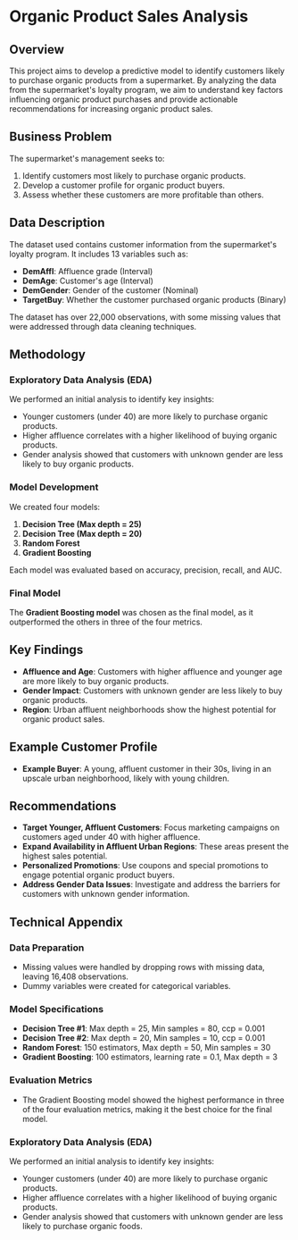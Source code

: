 # Organic Product Sales Analysis

## Overview

This project aims to develop a predictive model to identify customers likely to purchase organic products from a supermarket. By analyzing the data from the supermarket's loyalty program, we aim to understand key factors influencing organic product purchases and provide actionable recommendations for increasing organic product sales.

## Business Problem

The supermarket's management seeks to:
1. Identify customers most likely to purchase organic products.
2. Develop a customer profile for organic product buyers.
3. Assess whether these customers are more profitable than others.

## Data Description

The dataset used contains customer information from the supermarket's loyalty program. It includes 13 variables such as:
- **DemAffl**: Affluence grade (Interval)
- **DemAge**: Customer's age (Interval)
- **DemGender**: Gender of the customer (Nominal)
- **TargetBuy**: Whether the customer purchased organic products (Binary)

The dataset has over 22,000 observations, with some missing values that were addressed through data cleaning techniques.

## Methodology

### Exploratory Data Analysis (EDA)
We performed an initial analysis to identify key insights:
- Younger customers (under 40) are more likely to purchase organic products.
- Higher affluence correlates with a higher likelihood of buying organic products.
- Gender analysis showed that customers with unknown gender are less likely to buy organic products.

### Model Development
We created four models:
1. **Decision Tree (Max depth = 25)**
2. **Decision Tree (Max depth = 20)**
3. **Random Forest**
4. **Gradient Boosting**

Each model was evaluated based on accuracy, precision, recall, and AUC.

### Final Model
The **Gradient Boosting model** was chosen as the final model, as it outperformed the others in three of the four metrics.

## Key Findings
- **Affluence and Age**: Customers with higher affluence and younger age are more likely to buy organic products.
- **Gender Impact**: Customers with unknown gender are less likely to buy organic products.
- **Region**: Urban affluent neighborhoods show the highest potential for organic product sales.

## Example Customer Profile
- **Example Buyer**: A young, affluent customer in their 30s, living in an upscale urban neighborhood, likely with young children.

## Recommendations
- **Target Younger, Affluent Customers**: Focus marketing campaigns on customers aged under 40 with higher affluence.
- **Expand Availability in Affluent Urban Regions**: These areas present the highest sales potential.
- **Personalized Promotions**: Use coupons and special promotions to engage potential organic product buyers.
- **Address Gender Data Issues**: Investigate and address the barriers for customers with unknown gender information.

## Technical Appendix
### Data Preparation
- Missing values were handled by dropping rows with missing data, leaving 16,408 observations.
- Dummy variables were created for categorical variables.

### Model Specifications
- **Decision Tree #1**: Max depth = 25, Min samples = 80, ccp = 0.001
- **Decision Tree #2**: Max depth = 20, Min samples = 10, ccp = 0.001
- **Random Forest**: 150 estimators, Max depth = 50, Min samples = 30
- **Gradient Boosting**: 100 estimators, learning rate = 0.1, Max depth = 3

### Evaluation Metrics
- The Gradient Boosting model showed the highest performance in three of the four evaluation metrics, making it the best choice for the final model.

### Exploratory Data Analysis (EDA)
We performed an initial analysis to identify key insights:
- Younger customers (under 40) are more likely to purchase organic products.
- Higher affluence correlates with a higher likelihood of buying organic products.
- Gender analysis showed that customers with unknown gender are less likely to purchase organic foods.
